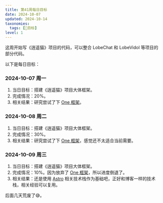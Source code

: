 ```yaml
---
title: 第41周每日目标
date: 2024-10-07
updated: 2024-10-14
taxonomies:
  tags: [📆目标]
level: 1
---
```


这周开始写《逍遥猫》项目的代码，可以整合 LobeChat 和 LobeVidol 等项目的部分代码。

以下是每日目标：

### 2024-10-07 周一

1. 当日目标：搭建《逍遥猫》项目大体框架。
2. 完成情况：20%。
3. 相关结果：研究尝试了下 [One 框架](https://onestack.dev/)。

### 2024-10-08 周二

1. 当日目标：搭建《逍遥猫》项目大体框架。
2. 完成情况：30%。
3. 相关结果：研究尝试了下 [One 框架](https://onestack.dev/)，感觉还不太适合当前需要。

### 2024-10-09 周三

1. 当日目标：搭建《逍遥猫》项目大体框架。
2. 完成情况：10%。因为放弃了 [One 框架](https://onestack.dev/)，所以进度倒退了。
3. 相关结果：还是使用 [Astro](https://astro.build/) 相关技术栈作为基础吧，正好和博客一样的技术栈，相关经验可以复用。

后面几天荒废了😅。
